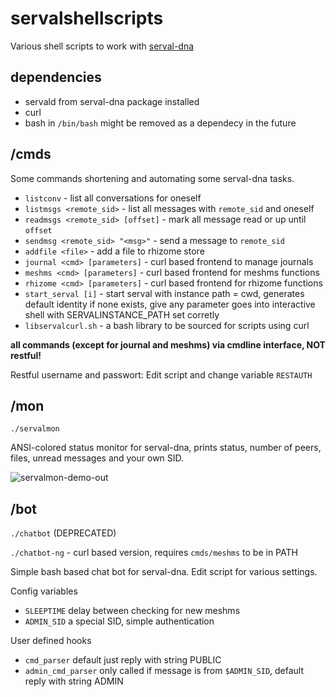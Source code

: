 # servalshellscripts

Various shell scripts to work with [serval-dna](http://github.com/servalproject/serval-dna)

## dependencies

* servald from serval-dna package installed
* curl
* bash in `/bin/bash` might be removed as a dependecy in the future

## /cmds

Some commands shortening and automating some serval-dna tasks.

* `listconv` - list all conversations for oneself
* `listmsgs <remote_sid>` - list all messages with `remote_sid` and oneself
* `readmsgs <remote_sid> [offset]` - mark all message read or up until `offset`
* `sendmsg <remote_sid> "<msg>"` - send a message to `remote_sid`
* `addfile <file>` - add a file to rhizome store
* `journal <cmd> [parameters]` - curl based frontend to manage journals
* `meshms <cmd> [parameters]` - curl based frontend for meshms functions
* `rhizome <cmd> [parameters]` - curl based frontend for rhizome functions
* `start_serval [i]` - start serval with instance path = cwd, generates default identity if none exists, give any parameter goes into interactive shell with SERVALINSTANCE_PATH set corretly
* `libservalcurl.sh` - a bash library to be sourced for scripts using curl 

**all commands (except for journal and meshms) via cmdline interface, NOT restful!**

Restful username and passwort:
Edit script and change variable `RESTAUTH`

## /mon

`./servalmon`

ANSI-colored status monitor for serval-dna, prints status, number of peers, files, unread messages and your own SID.

![servalmon-demo-out](https://cloud.githubusercontent.com/assets/1264131/16715898/5485d282-46ed-11e6-9260-aa5c9a469186.gif)

## /bot

`./chatbot` (DEPRECATED)

`./chatbot-ng` - curl based version, requires `cmds/meshms` to be in PATH

Simple bash based chat bot for serval-dna. Edit script for various settings.
                                                                                  
Config variables
- `SLEEPTIME` delay between checking for new meshms
- `ADMIN_SID` a special SID, simple authentication

User defined hooks
- `cmd_parser` default just reply with string PUBLIC
- `admin_cmd_parser` only called if message is from `$ADMIN_SID`, default reply with string ADMIN
